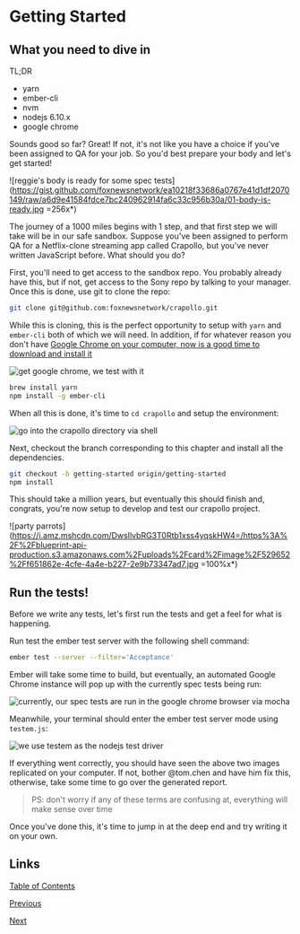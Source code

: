 # Getting Started
## What you need to dive in

TL;DR

- yarn
- ember-cli
- nvm
- nodejs 6.10.x
- google chrome

Sounds good so far? Great! If not, it's not like you have a choice if you've been assigned to QA for your job. So you'd best prepare your body and let's get started!

![reggie's body is ready for some spec tests](https://gist.github.com/foxnewsnetwork/ea10218f33686a0767e41d1df2070149/raw/a6d9e41584fdce7bc240962914fa6c33c956b30a/01-body-is-ready.jpg =256x*)

The journey of a 1000 miles begins with 1 step, and that first step we will take will be in our safe sandbox. Suppose you've been assigned to perform QA for a Netflix-clone streaming app called Crapollo, but you've never written JavaScript before. What should you do?

First, you'll need to get access to the sandbox repo. You probably already have this, but if not, get access to the Sony repo by talking to your manager. Once this is done, use git to clone the repo:

```zsh
git clone git@github.com:foxnewsnetwork/crapollo.git
```

While this is cloning, this is the perfect opportunity to setup with `yarn` and `ember-cli` both of which we will need. In addition, if for whatever reason you don't have [Google Chrome on your computer, now is a good time to download and install it](https://www.google.com/chrome/browser/desktop/index.html)

![get google chrome, we test with it](https://www.google.com/chrome/assets/common/images/chrome_logo_2x.png?mmfb=a5234ae3c4265f687c7fffae2760a907)

```zsh
brew install yarn
npm install -g ember-cli
```

When all this is done, it's time to `cd crapollo` and setup the environment:

![go into the crapollo directory via shell](https://gist.github.com/foxnewsnetwork/ea10218f33686a0767e41d1df2070149/raw/a6d9e41584fdce7bc240962914fa6c33c956b30a/01-cd-apollo-ps4.png)

Next, checkout the branch corresponding to this chapter and install all the dependencies.

```zsh
git checkout -b getting-started origin/getting-started
npm install
```

This should take a million years, but eventually this should finish and, congrats, you're now setup to develop and test our crapollo project.

![party parrots](https://i.amz.mshcdn.com/DwsIlvbRG3T0Rtb1xss4yqskHW4=/https%3A%2F%2Fblueprint-api-production.s3.amazonaws.com%2Fuploads%2Fcard%2Fimage%2F529652%2Ff651862e-4cfe-4a4e-b227-2e9b73347ad7.jpg =100%x*)

## Run the tests!

Before we write any tests, let's first run the tests and get a feel for what is happening.

Run test the ember test server with the following shell command:

```zsh
ember test --server --filter='Acceptance'
```

Ember will take some time to build, but eventually, an automated Google Chrome instance will pop up with the currently spec tests being run:

![currently, our spec tests are run in the google chrome browser via mocha](https://gist.github.com/foxnewsnetwork/ea10218f33686a0767e41d1df2070149/raw/5166c817cccc6b73316b6edd40997b0287721dba/01-mocha-spec-chrome.png)

Meanwhile, your terminal should enter the ember test server mode using `testem.js`:

![we use testem as the nodejs test driver](https://gist.github.com/foxnewsnetwork/ea10218f33686a0767e41d1df2070149/raw/5166c817cccc6b73316b6edd40997b0287721dba/01-ember-test-server.png)

If everything went correctly, you should have seen the above two images replicated on your computer. If not, bother @tom.chen and have him fix this, otherwise, take some time to go over the generated report.

>PS: don't worry if any of these terms are confusing at, everything will make sense over time

Once you've done this, it's time to jump in at the deep end and try writing it on your own.

## Links
[Table of Contents](/)

[Previous](./01-introduction)

[Next](./03-our-first-spec)
